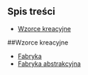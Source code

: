 ## Spis treści
* [Wzorce kreacyjne](#wzorce-kreacyjne)


##Wzorce kreacyjne
* [Fabryka](https://github.com/SlawomirK/PrzykladyWzorcowProjektowych/blob/master/src/kreacyjne/Fabryka.java)
* [Fabryka abstrakcyjna](https://github.com/SlawomirK/PrzykladyWzorcowProjektowych/blob/master/src/kreacyjne/FabrykaAbstrakcyjna.java)
